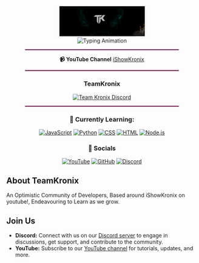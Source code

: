 <div align="center">
  <img src="https://github.com/akshew/image-hosting/blob/main/kronix1.png?raw=true" alt="Animated GIF" width="225">
  <div>
    <img src="https://readme-typing-svg.herokuapp.com/?font=Fira+Code&size=24&pause=800&color=EE5396&center=true&vCenter=true&width=600&height=101&lines=Welcome+to+TeamKronix!;An+Optimistic+Community+of+Developers;Learning+and+Growing+Together" alt="Typing Animation">
  </div>

  <hr style="border: 1px solid #EE5396; width: 80%;">

  <p><strong>📹 YouTube Channel</strong> <a href="https://www.youtube.com/@kronixx2077">iShowKronix</a></p>

  <hr style="border: 1px solid #EE5396; width: 80%;">

  <h3 align="center">TeamKronix</h3>
  <p align="center">
    <a href="https://discord.gg/teamkronix">
      <img src="https://discord.com/api/guilds/1063452003910553731/widget.png?style=banner2" alt="Team Kronix Discord">
    </a>
  </p>

  <hr style="border: 1px solid #EE5396; width: 80%;">

  <h3 align="center">🌱 Currently Learning:</h3>
  <p align="center">
    <a href="https://www.javascript.com"><img src="https://img.shields.io/badge/javascript-%23323330.svg?style=for-the-badge&logo=javascript&logoColor=%23F7DF1E" alt="JavaScript"></a>
    <a href="https://www.python.org"><img src="https://img.shields.io/badge/python-%2314354C.svg?style=for-the-badge&logo=python&logoColor=white" alt="Python"></a>
    <a href="https://www.w3.org/Style/CSS/"><img src="https://img.shields.io/badge/css-%23239120.svg?style=for-the-badge&logo=css3&logoColor=white" alt="CSS"></a>
    <a href="https://html.spec.whatwg.org"><img src="https://img.shields.io/badge/html-%23E34F26.svg?style=for-the-badge&logo=html5&logoColor=white" alt="HTML"></a>
    <a href="https://nodejs.org"><img src="https://img.shields.io/badge/Node.js-43853D?style=for-the-badge&logo=node.js&logoColor=white" alt="Node.js"></a>
  </p>

  <h3 align="center">🌱 Socials</h3>
  <p align="center">
    <a href="https://youtube.com/@kronixx2077"><img src="https://img.shields.io/badge/YouTube-%23FF0000.svg?style=for-the-badge&logo=youtube&logoColor=white" alt="YouTube"></a>
    <a href="https://github.com/teamkronix2077"><img src="https://img.shields.io/badge/GitHub-%23181717.svg?style=for-the-badge&logo=github&logoColor=white" alt="GitHub"></a>
    <a href="https://discord.com/users/747321055319949312"><img src="https://img.shields.io/badge/Discord-%237289DA.svg?style=for-the-badge&logo=discord&logoColor=white" alt="Discord"></a>
  </p>
</div>

## About TeamKronix
An Optimistic Community of Developers, Based around iShowKronix on youtube!, Endeavouring to Learn as we grow.

## Join Us
- **Discord:** Connect with us on our [Discord server](https://discord.gg/teamkronix) to engage in discussions, get support, and contribute to the community.
- **YouTube:** Subscribe to our [YouTube channel](https://www.youtube.com/@kronixx2077) for tutorials, updates, and more.


